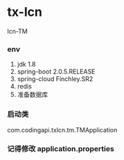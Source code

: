 # tx-lcn
lcn-TM

### env

1. jdk 1.8
2. spring-boot 2.0.5.RELEASE
3. spring-cloud Finchley.SR2
3. redis
4. 准备数据库

### 启动类

com.codingapi.txlcn.tm.TMApplication

### 记得修改 application.properties 
